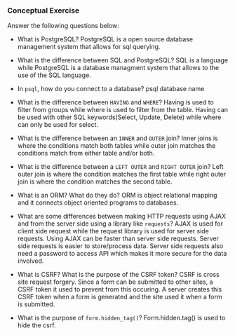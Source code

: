### Conceptual Exercise

Answer the following questions below:

- What is PostgreSQL?
PostgreSQL is a open source database management system that allows for sql querying.

- What is the difference between SQL and PostgreSQL?
SQL is a language while PostgreSQL is a database managment system that allows to 
the use of the SQL language.

- In `psql`, how do you connect to a database?
psql database name
- What is the difference between `HAVING` and `WHERE`?
Having is used to filter from groups while where is used to filter from the table.
Having can be used with other SQL keywords(Select, Update, Delete) while where can 
only be used for select.

- What is the difference between an `INNER` and `OUTER` join?
Inner joins is where the conditions match both tables while outer join
matches the conditions match from either table and/or both.

- What is the difference between a `LEFT OUTER` and `RIGHT OUTER` join?
Left outer join is where the condition matches the first table while 
right outer join is where the condition matches the second table.

- What is an ORM? What do they do?
ORM is object relational mapping and it connects object oriented programs
to databases.

- What are some differences between making HTTP requests using AJAX 
  and from the server side using a library like `requests`?
AJAX is used for client side request while the request library is used
for server side requests. Using AJAX can be faster than server side
requests. Server side requests is easier to store/process data. 
Server side requests also need a password to access API which
makes it more secure for the data involved.

- What is CSRF? What is the purpose of the CSRF token?
CSRF is cross site request forgery. Since a form can be submitted
to other sites, a CSRF token it used to prevent from this occuring.
A server creates this CSRF token when a form is generated and
the site used it when a form is submitted.

- What is the purpose of `form.hidden_tag()`?
Form.hidden.tag() is used to hide the csrf.